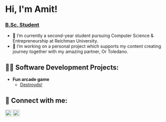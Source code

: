 <h1>Hi, I'm Amit! </h1> <h3> <a href="https://www.linkedin.com/in/amit-kaminsky/">B.Sc. Student</a> </h3>

- 🌱 I’m currently a second-year student pursuing Computer Science & Entrepreneurship at Reichman University.
- 🔭 I’m working on a personal project which supports my content creating journey together with my amazing partner, Or Toledano.  

<h2>👨‍💻 Software Development Projects:</h2>

- <b>Fun arcade game</b>
  - [Destroyds!](https://github.com/AmitKaminsky/Asteroyds-Game)

<h2> 🤳 Connect with me:</h2>

[<img align="left" alt="JoshMadakor | LinkedIn" width="22px" src="https://cdn.jsdelivr.net/npm/simple-icons@v3/icons/linkedin.svg" />][linkedin]
[<img align="left" alt="JoshMadakor | Instagram" width="22px" src="https://cdn.jsdelivr.net/npm/simple-icons@v3/icons/instagram.svg" />][instagram]

[instagram]: https://www.instagram.com/kaminskyamit/
[linkedin]: https://linkedin.com/in/amit-kaminsky

<!--
